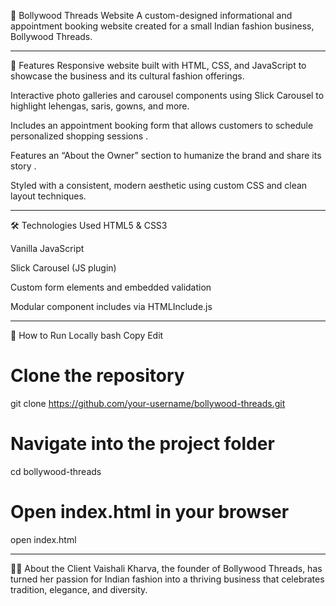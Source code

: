 🧵 Bollywood Threads Website
A custom-designed informational and appointment booking website created for a small Indian fashion business, Bollywood Threads.

----------------------------------------------------------------------------------------------------------------------------------------------------------------
🔧 Features
Responsive website built with HTML, CSS, and JavaScript to showcase the business and its cultural fashion offerings.

Interactive photo galleries and carousel components using Slick Carousel to highlight lehengas, saris, gowns, and more.

Includes an appointment booking form that allows customers to schedule personalized shopping sessions​
.

Features an “About the Owner” section to humanize the brand and share its story​
.

Styled with a consistent, modern aesthetic using custom CSS and clean layout techniques.

----------------------------------------------------------------------------------------------------------------------------------------------------------------
🛠️ Technologies Used
HTML5 & CSS3

Vanilla JavaScript

Slick Carousel (JS plugin)

Custom form elements and embedded validation

Modular component includes via HTMLInclude.js​

----------------------------------------------------------------------------------------------------------------------------------------------------------------
📂 How to Run Locally
bash
Copy
Edit
# Clone the repository
git clone https://github.com/your-username/bollywood-threads.git

# Navigate into the project folder
cd bollywood-threads

# Open index.html in your browser
open index.html

----------------------------------------------------------------------------------------------------------------------------------------------------------------
🙋‍♀️ About the Client
Vaishali Kharva, the founder of Bollywood Threads, has turned her passion for Indian fashion into a thriving business that celebrates tradition, elegance, and diversity.



